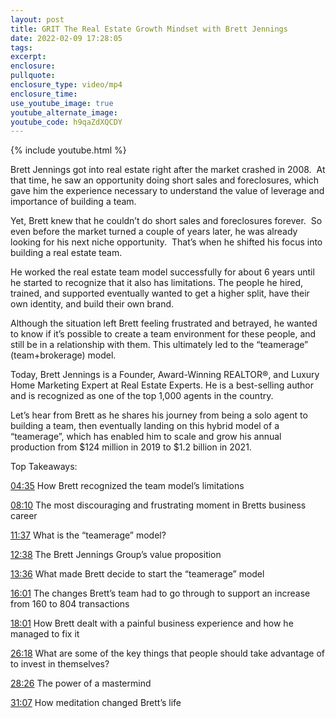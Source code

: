 ```yaml
---
layout: post
title: GRIT The Real Estate Growth Mindset with Brett Jennings
date: 2022-02-09 17:28:05
tags:
excerpt:
enclosure:
pullquote:
enclosure_type: video/mp4
enclosure_time:
use_youtube_image: true
youtube_alternate_image:
youtube_code: h9qaZdXQCDY
---
```

{% include youtube.html %}

Brett Jennings got into real estate right after the market crashed in 2008. &nbsp;At that time, he saw an opportunity doing short sales and foreclosures, which gave him the experience necessary to understand the value of leverage and importance of building a team.

Yet, Brett knew that he couldn’t do short sales and foreclosures forever. &nbsp;So even before the market turned a couple of years later, he was already looking for his next niche opportunity. &nbsp;That’s when he shifted his focus into building a real estate team.

He worked the real estate team model successfully for about 6 years until he started to recognize that it also has limitations. The people he hired, trained, and supported eventually wanted to get a higher split, have their own identity, and build their own brand. &nbsp;

Although the situation left Brett feeling frustrated and betrayed, he wanted to know if it’s possible to create a team environment for these people, and still be in a relationship with them. This ultimately led to the “teamerage” (team+brokerage) model.&nbsp;

Today, Brett Jennings is a Founder, Award-Winning REALTOR&reg;, and Luxury Home Marketing Expert at Real Estate Experts. He is a best-selling author and is recognized as one of the top 1,000 agents in the country.&nbsp;

Let’s hear from Brett as he shares his journey from being a solo agent to building a team, then eventually landing on this hybrid model of a “teamerage”, which has enabled him to scale and grow his annual production from $124 million in 2019 to $1.2 billion in 2021.

Top Takeaways:

[04:35](https://www.youtube.com/watch?v=h9qaZdXQCDY&amp;t=275s) How Brett recognized the team model’s limitations

[08:10](https://www.youtube.com/watch?v=h9qaZdXQCDY&amp;t=490s) The most discouraging and frustrating moment in Bretts business career

[11:37](https://www.youtube.com/watch?v=h9qaZdXQCDY&amp;t=697s) What is the “teamerage” model?

[12:38](https://www.youtube.com/watch?v=h9qaZdXQCDY&amp;t=758s) The Brett Jennings Group’s value proposition

[13:36](https://www.youtube.com/watch?v=h9qaZdXQCDY&amp;t=816s) What made Brett decide to start the “teamerage” model&nbsp;

[16:01](https://www.youtube.com/watch?v=h9qaZdXQCDY&amp;t=961s) The changes Brett’s team had to go through to support an increase from 160 to 804 transactions

[18:01](https://www.youtube.com/watch?v=h9qaZdXQCDY&amp;t=1081s) How Brett dealt with a painful business experience and how he managed to fix it

[26:18](https://www.youtube.com/watch?v=h9qaZdXQCDY&amp;t=1578s) What are some of the key things that people should take advantage of to invest in themselves?

[28:26](https://www.youtube.com/watch?v=h9qaZdXQCDY&amp;t=1706s) The power of a mastermind

[31:07](https://www.youtube.com/watch?v=h9qaZdXQCDY&amp;t=1867s) How meditation changed Brett’s life
